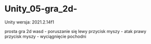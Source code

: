 # Unity_05-gra_2d-
Unity wersja: 2021.2.14f1

prosta gra 2d
wasd - poruszanie się
lewy przycisk myszy - atak
prawy przycisk myszy - wyciągnięcie pochodni
